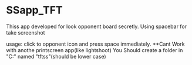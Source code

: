 # SSapp_TFT
Thiss app developed for look opponent board secretly.
Using spacebar for take screenshot 

usage: click to opponent icon and press space immediately.
**Cant Work with anothe printscreen app(like lightshoot)
You Should create a folder in "C:" named "tftss"(should be lower case)
